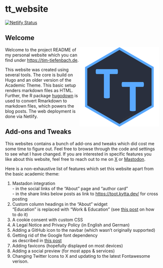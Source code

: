 
<!-- README.md is generated from README.Rmd. Please edit that file -->

# tt_website

<!-- badges: start -->

[![Netlify
Status](https://api.netlify.com/api/v1/badges/8d6c58a6-10a3-46d9-b2d1-e4123ecdb2c5/deploy-status)](https://app.netlify.com/sites/timteafan/deploys)
<!-- badges: end -->

## Welcome

<p id="logop">
<a id="logo" href="https://raw.githubusercontent.com/TimTeaFan/tt_website/main/logo.png"><img src="https://raw.githubusercontent.com/TimTeaFan/tt_website/main/logo.png" alt="website's logo showing the letter T two times" align="right" width=260></a>
</p>

Welcome to the project README of my personal website which you can find
under <https://tim-tiefenbach.de>.

This website was created using several tools. The core is build on Hugo
and an older version of the Academic Theme. This basic setup renders
markdown files as HTML. Further, the R package
[hugodown](https://hugodown.r-lib.org) is used to convert Rmarkdown to
markdown files, which powers the blog posts. The web deployment is done
via Netlify.

## Add-ons and Tweaks

This websites contains a bunch of add-ons and tweaks which did cost me
some time to figure out. Feel free to browse through the code and
settings to see what I have changed. If you are interested in specific
features you like about this website, feel free to reach out to me on
[X](https://twitter.com/timteafan) or
[Mastodon](https://fosstodon.org/@TimTeaFan).

Here is a non-exhaustive list of features which set this website apart
from the basic academic theme:

1.  Mastadon integration<br>- in the social links of the “About” page
    and “author card”<br> - in the share links below posts as link to
    <https://toot.kytta.dev/> for cross posting
2.  Custom column headings in the “About” widget<br>“Education” is
    replaced with “Work & Education” (see [this
    post](https://stackoverflow.com/a/63074154/9349302) on how to do it)
3.  A cookie consent with custom CSS
4.  A Legal Notice and Privacy Policy (in English and German)
5.  Adding a GitHub icon to the navbar (which wasn’t originally
    supported)
6.  Getting rid of the Google font dependency<br>as described in [this
    post](https://www.chrislockard.net/posts/using-local-fonts-hugo-academic-theme/)
7.  Adding favicons (hopefully displayed on most devices)
8.  Adding a social preview (for most apps & services)
9.  Changing Twitter Icons to X and updating to the latest Fontawesome
    verison.

